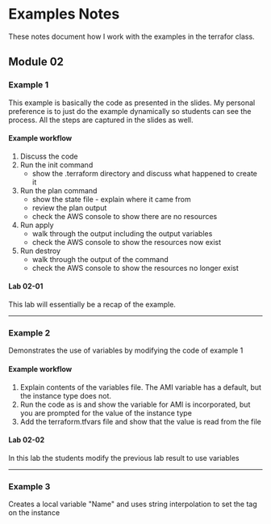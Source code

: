 # Examples Notes

These notes document how I work with the examples in the terrafor class.

## Module 02

### Example 1

This example is basically the code as presented in the slides. My personal preference is to just do the example dynamically so students can see the process.
 All the steps are captured in the slides as well.

#### Example workflow
1. Discuss the code
2. Run the init command
    - show the .terraform directory and discuss what happened to create it
3. Run the plan command
    - show the state file - explain where it came from
    - review the plan output
    - check the AWS console to show there are no resources
4. Run apply
    - walk through the output including the output variables
    - check the AWS console to show the resources now exist
5. Run destroy
    - walk through the output of the command
    - check the AWS console to show the resources no longer exist
    
#### Lab 02-01

This lab will essentially be a recap of the example.

---
### Example 2

Demonstrates the use of variables by modifying the code of example 1

#### Example workflow

1. Explain contents of the variables file. The AMI variable has a default, but the instance type does not.
2. Run the code as is and show the variable for AMI is incorporated, but you are prompted for the value of the instance type
3. Add the terraform.tfvars file and show that the value is read from the file

#### Lab 02-02

In this lab the students modify the previous lab result to use variables

---

### Example 3

Creates a local variable "Name" and uses string interpolation to set the tag on the instance




